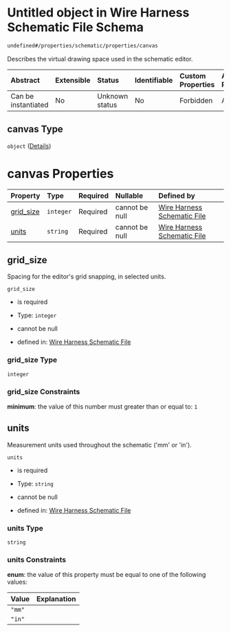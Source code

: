 # Untitled object in Wire Harness Schematic File Schema

```txt
undefined#/properties/schematic/properties/canvas
```

Describes the virtual drawing space used in the schematic editor.

| Abstract            | Extensible | Status         | Identifiable | Custom Properties | Additional Properties | Access Restrictions | Defined In                                                              |
| :------------------ | :--------- | :------------- | :----------- | :---------------- | :-------------------- | :------------------ | :---------------------------------------------------------------------- |
| Can be instantiated | No         | Unknown status | No           | Forbidden         | Allowed               | none                | [schematic.schema.json\*](schematic.schema.json "open original schema") |

## canvas Type

`object` ([Details](schematic-properties-schematic-properties-canvas.md))

# canvas Properties

| Property                 | Type      | Required | Nullable       | Defined by                                                                                                                                                                       |
| :----------------------- | :-------- | :------- | :------------- | :------------------------------------------------------------------------------------------------------------------------------------------------------------------------------- |
| [grid\_size](#grid_size) | `integer` | Required | cannot be null | [Wire Harness Schematic File](schematic-properties-schematic-properties-canvas-properties-grid_size.md "undefined#/properties/schematic/properties/canvas/properties/grid_size") |
| [units](#units)          | `string`  | Required | cannot be null | [Wire Harness Schematic File](schematic-properties-schematic-properties-canvas-properties-units.md "undefined#/properties/schematic/properties/canvas/properties/units")         |

## grid\_size

Spacing for the editor's grid snapping, in selected units.

`grid_size`

* is required

* Type: `integer`

* cannot be null

* defined in: [Wire Harness Schematic File](schematic-properties-schematic-properties-canvas-properties-grid_size.md "undefined#/properties/schematic/properties/canvas/properties/grid_size")

### grid\_size Type

`integer`

### grid\_size Constraints

**minimum**: the value of this number must greater than or equal to: `1`

## units

Measurement units used throughout the schematic ('mm' or 'in').

`units`

* is required

* Type: `string`

* cannot be null

* defined in: [Wire Harness Schematic File](schematic-properties-schematic-properties-canvas-properties-units.md "undefined#/properties/schematic/properties/canvas/properties/units")

### units Type

`string`

### units Constraints

**enum**: the value of this property must be equal to one of the following values:

| Value  | Explanation |
| :----- | :---------- |
| `"mm"` |             |
| `"in"` |             |
